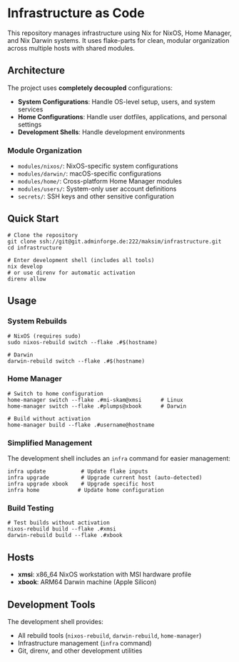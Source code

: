 # Infrastructure as Code

This repository manages infrastructure using Nix for NixOS, Home Manager, and Nix Darwin systems. It uses flake-parts for clean, modular organization across multiple hosts with shared modules.

## Architecture

The project uses **completely decoupled** configurations:
- **System Configurations**: Handle OS-level setup, users, and system services
- **Home Configurations**: Handle user dotfiles, applications, and personal settings  
- **Development Shells**: Handle development environments

### Module Organization
- `modules/nixos/`: NixOS-specific system configurations
- `modules/darwin/`: macOS-specific configurations  
- `modules/home/`: Cross-platform Home Manager modules
- `modules/users/`: System-only user account definitions
- `secrets/`: SSH keys and other sensitive configuration

## Quick Start

```shell
# Clone the repository
git clone ssh://git@git.adminforge.de:222/maksim/infrastructure.git
cd infrastructure

# Enter development shell (includes all tools)
nix develop
# or use direnv for automatic activation
direnv allow
```

## Usage

### System Rebuilds
```shell
# NixOS (requires sudo)
sudo nixos-rebuild switch --flake .#$(hostname)

# Darwin
darwin-rebuild switch --flake .#$(hostname)
```

### Home Manager
```shell
# Switch to home configuration
home-manager switch --flake .#mi-skam@xmsi      # Linux
home-manager switch --flake .#plumps@xbook      # Darwin

# Build without activation
home-manager build --flake .#username@hostname
```

### Simplified Management
The development shell includes an `infra` command for easier management:

```shell
infra update           # Update flake inputs
infra upgrade          # Upgrade current host (auto-detected)
infra upgrade xbook    # Upgrade specific host
infra home            # Update home configuration
```

### Build Testing
```shell
# Test builds without activation
nixos-rebuild build --flake .#xmsi
darwin-rebuild build --flake .#xbook
```

## Hosts
- **xmsi**: x86_64 NixOS workstation with MSI hardware profile
- **xbook**: ARM64 Darwin machine (Apple Silicon)

## Development Tools
The development shell provides:
- All rebuild tools (`nixos-rebuild`, `darwin-rebuild`, `home-manager`)
- Infrastructure management (`infra` command)
- Git, direnv, and other development utilities